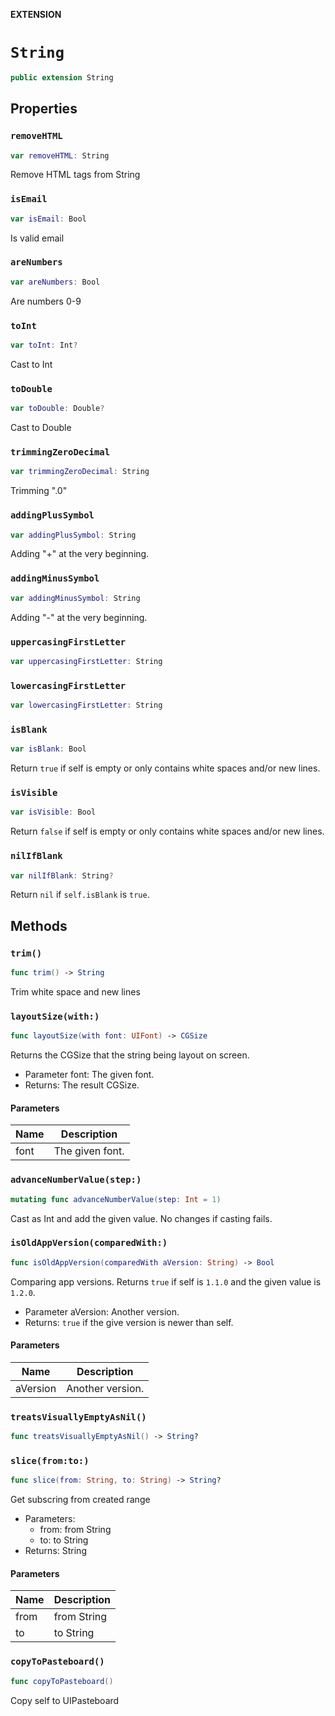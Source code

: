 **EXTENSION**

# `String`
```swift
public extension String
```

## Properties
### `removeHTML`

```swift
var removeHTML: String
```

Remove HTML tags from String

### `isEmail`

```swift
var isEmail: Bool
```

Is valid email

### `areNumbers`

```swift
var areNumbers: Bool
```

Are numbers 0-9

### `toInt`

```swift
var toInt: Int?
```

Cast to Int

### `toDouble`

```swift
var toDouble: Double?
```

Cast to Double

### `trimmingZeroDecimal`

```swift
var trimmingZeroDecimal: String
```

Trimming ".0"

### `addingPlusSymbol`

```swift
var addingPlusSymbol: String
```

Adding "+" at the very beginning.

### `addingMinusSymbol`

```swift
var addingMinusSymbol: String
```

Adding "-" at the very beginning.

### `uppercasingFirstLetter`

```swift
var uppercasingFirstLetter: String
```

### `lowercasingFirstLetter`

```swift
var lowercasingFirstLetter: String
```

### `isBlank`

```swift
var isBlank: Bool
```

Return `true` if self is empty or only contains white spaces and/or new lines.

### `isVisible`

```swift
var isVisible: Bool
```

Return `false` if self is empty or only contains white spaces and/or new lines.

### `nilIfBlank`

```swift
var nilIfBlank: String?
```

Return `nil` if `self.isBlank` is `true`.

## Methods
### `trim()`

```swift
func trim() -> String
```

Trim white space and new lines

### `layoutSize(with:)`

```swift
func layoutSize(with font: UIFont) -> CGSize
```

Returns the CGSize that the string being layout on screen.

- Parameter font: The given font.
- Returns: The result CGSize.

#### Parameters

| Name | Description |
| ---- | ----------- |
| font | The given font. |

### `advanceNumberValue(step:)`

```swift
mutating func advanceNumberValue(step: Int = 1)
```

Cast as Int and add the given value. No changes if casting fails.

### `isOldAppVersion(comparedWith:)`

```swift
func isOldAppVersion(comparedWith aVersion: String) -> Bool
```

Comparing app versions. Returns `true` if self is `1.1.0` and the given value is `1.2.0`.
- Parameter aVersion: Another version.
- Returns: `true`  if the give version is newer than self.

#### Parameters

| Name | Description |
| ---- | ----------- |
| aVersion | Another version. |

### `treatsVisuallyEmptyAsNil()`

```swift
func treatsVisuallyEmptyAsNil() -> String?
```

### `slice(from:to:)`

```swift
func slice(from: String, to: String) -> String?
```

Get subscring from created range
- Parameters:
  - from: from String
  - to: to String
- Returns: String

#### Parameters

| Name | Description |
| ---- | ----------- |
| from | from String |
| to | to String |

### `copyToPasteboard()`

```swift
func copyToPasteboard()
```

Copy self to UIPasteboard
